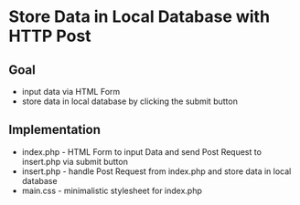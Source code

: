 # Store Data in Local Database with HTTP Post

## Goal
- input data via HTML Form
- store data in local database by clicking the submit button

## Implementation 
- index.php - HTML Form to input Data and send Post Request to insert.php via submit button
- insert.php - handle Post Request from index.php and store data in local database
- main.css - minimalistic stylesheet for index.php
